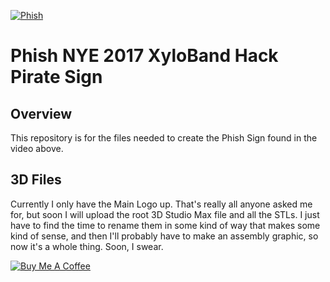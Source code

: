 [![Phish](https://i.imgur.com/5fMRVzT.jpg)](https://youtu.be/Kh_fvdCk7NA)
# Phish NYE 2017 XyloBand Hack Pirate Sign

## Overview
This repository is for the files needed to create the Phish Sign found in the video above. 

## 3D Files
Currently I only have the Main Logo up.  That's really all anyone asked me for, but soon I will upload the root 3D Studio Max file and all the STLs.  I just have to find the time to rename them in some kind of way that makes some kind of sense, and then I'll probably have to make an assembly graphic, so now it's a whole thing. Soon, I swear. 


<a href="https://www.buymeacoffee.com/WjRBDa3dZ" target="_blank"><img src="https://www.buymeacoffee.com/assets/img/custom_images/orange_img.png" alt="Buy Me A Coffee" style="height: auto !important;width: auto !important;" ></a>
